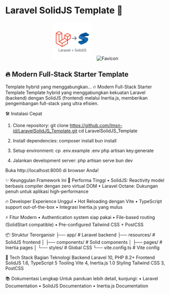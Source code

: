 # Laravel SolidJS Template 🚀

<div align="center">
  <img src="https://raw.githubusercontent.com/lmsn-id/LaravelSolidJS_Template/main/public/favicon.png" alt="Laravel+SolidJS Logo" width="120" style="margin-right: 12px;" />
  <img src="https://raw.githubusercontent.com/lmsn-id/LaravelSolidJS_Template/main/public/favicon.ico" alt="Favicon" width="48" />
</div>

## 🔥 Modern Full-Stack Starter Template

Template hybrid yang menggabungkan...
🔥 Modern Full-Stack Starter Template
Template hybrid yang menggabungkan kekuatan Laravel (backend) dengan SolidJS (frontend) melalui Inertia.js, memberikan pengembangan full-stack yang ultra efisien.

🛠️ Instalasi Cepat

1.  Clone repository:
    git clone https://github.com/lmsn-id/LaravelSolidJS_Template.git
    cd LaravelSolidJS_Template

2.  Install dependencies:
    composer install
    bun install

3.  Setup environment:
    cp .env.example .env
    php artisan key:generate

4.  Jalankan development server:
    php artisan serve
    bun dev

Buka http://localhost:8000 di browser Anda!

✨ Keunggulan Framework Ini
🚀 Performa Tinggi
• SolidJS: Reactivity model berbasis compiler dengan zero virtual DOM
• Laravel Octane: Dukungan penuh untuk aplikasi high-performance

🔥 Developer Experience Unggul
• Hot Reloading dengan Vite
• TypeScript support out-of-the-box
• Integrasi Inertia.js yang mulus

⚡ Fitur Modern
• Authentication system siap pakai
• File-based routing (SolidStart compatible)
• Pre-configured Tailwind CSS + PostCSS

📦 Struktur Terorganisir
├── app/ # Laravel backend
├── resources/ # SolidJS frontend
│ ├── components/ # Solid components
│ ├── pages/ # Inertia pages
│ └── styles/ # Global CSS
└── vite.config.ts # Vite config

🧩 Tech Stack
Bagian Teknologi
Backend Laravel 10, PHP 8.2+
Frontend SolidJS 1.6, TypeScript 5
Tooling Vite 4, Inertia.js 1.0
Styling Tailwind CSS 3, PostCSS

📚 Dokumentasi Lengkap
Untuk panduan lebih detail, kunjungi:
• Laravel Documentation
• SolidJS Documentation
• Inertia.js Documentation
